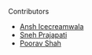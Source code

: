 Contributors 
- [Ansh Icecreamwala](https://github.com/Ansh-Ice)
- [Sneh Prajapati](https://github.com/Sneh1227)
- [Poorav Shah](https://github.com/Poorav1234)
